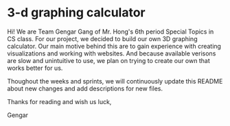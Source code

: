 # 3-d graphing calculator 


Hi! We are Team Gengar Gang of Mr. Hong's 6th period Special Topics in CS class. For our project, we decided to build our own 3D graphing calculator. Our main motive behind this are to gain experience with creating visualizations and working with websites. And because available verisons are slow and unintuitive to use, we plan on trying to create our own that works better for us. 

Thoughout the weeks and sprints, we will continuously update this README about new changes and add descriptions for new files. 

  Thanks for reading and wish us luck,
  
  Gengar
